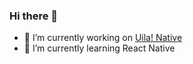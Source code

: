 ### Hi there 👋



- 🔭 I’m currently working on [Uila! Native](https://github.com/JangkarBumi/Uila_Native)
- 🌱 I’m currently learning React Native
